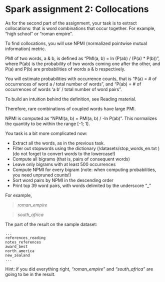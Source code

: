 # Spark assignment 2: Collocations
As for the second part of the assignment, your task is to extract collocations: that is word combinations that occur together. For example, “high school” or “roman empire”.

To find collocations, you will use NPMI (normalized pointwise mutual information) metric.

PMI of two words, a & b, is defined as “PMI(a, b) = ln (P(ab) / (P(a) * P(b))”, where P(ab) is the probability of two words coming one after the other, and P(a) and P(b) are probabilities of words a & b respectively.

You will estimate probabilities with occurrence counts, that is “P(a) = # of occurrences of word a / total number of words”, and “P(ab) = # of occurrences of words ‘a b’ / total number of word pairs”.

To build an intuition behind the definition, see Reading material.

Therefore, rare combinations of coupled words have large PMI.

NPMI is computed as “NPMI(a, b) = PMI(a, b) / -ln P(ab)”. This normalizes the quantity to be within the range [-1; 1].

You task is a bit more complicated now:

* Extract all the words, as in the previous task.
* Filter out stopwords using the dictionary (/datasets/stop_words_en.txt ) (do not forget to convert words to the lowercase!)
* Compute all bigrams (that is, pairs of consequent words)
* Leave only bigrams with at least 500 occurrences
* Compute NPMI for every bigram (note: when computing probabilities, you need unpruned counts!)
* Sort word pairs by NPMI in the descending order
* Print top 39 word pairs, with words delimited by the underscore “_”

For example,

>*roman_empire*

>*south_africa*

The part of the result on the sample dataset:
```
...
references_reading
notes_references
award_best
north_america
new_zealand
...
```
Hint: if you did everything right, *“roman_empire”* and *“south_africa”* are going to be in the result.
